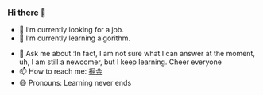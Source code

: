 ### Hi there 👋

- 🔭 I’m currently looking for a job.
- 🌱 I’m currently learning algorithm.
<!-- - 👯 I’m looking to collaborate on ... -->
<!-- - 🤔 I’m looking for help with  -->
- 💬 Ask me about :In fact, I am not sure what I can answer at the moment, uh, I am still a newcomer, but I keep learning. Cheer everyone
- 📫 How to reach me:  [掘金](https://juejin.cn/user/3289337926283534) 
- 😄 Pronouns: Learning never ends
<!-- - ⚡ Fun fact: ... -->
<!--
**Mingo-233/Mingo-233** is a ✨ _special_ ✨ repository because its `README.md` (this file) appears on your GitHub profile.

Here are some ideas to get you started:

- 🔭 I’m currently working on ...
- 🌱 I’m currently learning ...
- 👯 I’m looking to collaborate on ...
- 🤔 I’m looking for help with ...
- 💬 Ask me about ...
- 📫 How to reach me: ...
- 😄 Pronouns: ...
- ⚡ Fun fact: ...
-->
